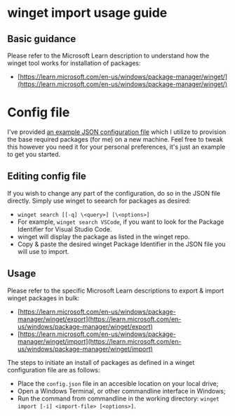 # winget import usage guide
## Basic guidance
Please refer to the Microsoft Learn description to understand how the winget tool works for installation of packages:
- [https://learn.microsoft.com/en-us/windows/package-manager/winget/](https://learn.microsoft.com/en-us/windows/package-manager/winget/)

# Config file
I've provided [an example JSON configuration file](./winget-core-config-business-x64.json) which I utilize to provision the base required packages (for me) on a new machine. Feel free to tweak this however you need it for your personal preferences, it's just an example to get you started.

## Editing config file
If you wish to change any part of the configuration, do so in the JSON file directly. Simply use winget to seearch for packages as desired:
- `winget search [[-q] \<query>] [\<options>]`
- For example, `winget search VSCode`, if you want to look for the Package Identifier for Visual Studio Code.
- winget will display the package as listed in the winget repo.
- Copy & paste the desired winget Package Identifier in the JSON file you will use to import.

## Usage
Please refer to the specific Microsoft Learn descriptions to export & import winget packages in bulk:
- [https://learn.microsoft.com/en-us/windows/package-manager/winget/export](https://learn.microsoft.com/en-us/windows/package-manager/winget/export)
- [https://learn.microsoft.com/en-us/windows/package-manager/winget/import](https://learn.microsoft.com/en-us/windows/package-manager/winget/import)

The steps to initiate an install of packages as defined in a winget configuration file are as follows:
- Place the `config.json` file in an accesible location on your local drive;
- Open a Windows Terminal, or other commandline interface in Windows;
- Run the command from commandline in the working directory: `winget import [-i] <import-file> [<options>]`.
